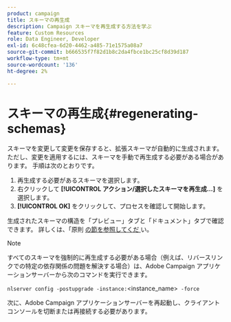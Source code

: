 ```yaml
---
product: campaign
title: スキーマの再生成
description: Campaign スキーマを再生成する方法を学ぶ
feature: Custom Resources
role: Data Engineer, Developer
exl-id: 6c48cfea-6d20-4462-a485-71e1575a08a7
source-git-commit: b666535f7f82d1b8c2da4fbce1bc25cf8d39d187
workflow-type: tm+mt
source-wordcount: '136'
ht-degree: 2%

---
```


# スキーマの再生成{#regenerating-schemas}

スキーマを変更して変更を保存すると、拡張スキーマが自動的に生成されます。 ただし、変更を適用するには、スキーマを手動で再生成する必要がある場合があります。 手順は次のとおりです。

1. 再生成する必要があるスキーマを選択します。
1. 右クリックして **[!UICONTROL アクション/選択したスキーマを再生成…]** を選択します。
1. **[!UICONTROL OK]** をクリックして、プロセスを確認して開始します。

生成されたスキーマの構造を「プレビュー」タブと「ドキュメント」タブで確認できます。 詳しくは、「原則 [ の節を参照してくだ ](../../configuration/using/data-schemas.md#principles) い。

>[!NOTE]
>
>すべてのスキーマを強制的に再生成する必要がある場合（例えば、リバースリンクでの特定の依存関係の問題を解決する場合）は、Adobe Campaign アプリケーションサーバーから次のコマンドを実行できます。
>
> `nlserver config -postupgrade -instance:`&lt;instance_name>` -force`
>
>次に、Adobe Campaign アプリケーションサーバーを再起動し、クライアントコンソールを切断または再接続する必要があります。
